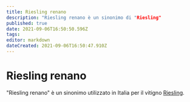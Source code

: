 ```yaml
---
title: Riesling renano
description: "Riesling renano è un sinonimo di "Riesling"
published: true
date: 2021-09-06T16:50:50.596Z
tags: 
editor: markdown
dateCreated: 2021-09-06T16:50:47.910Z
---
```


# Riesling renano

"Riesling renano" è un sinonimo utilizzato in Italia per il vitigno [Riesling](/vitigni/Germania/bacca-bianca/riesling).